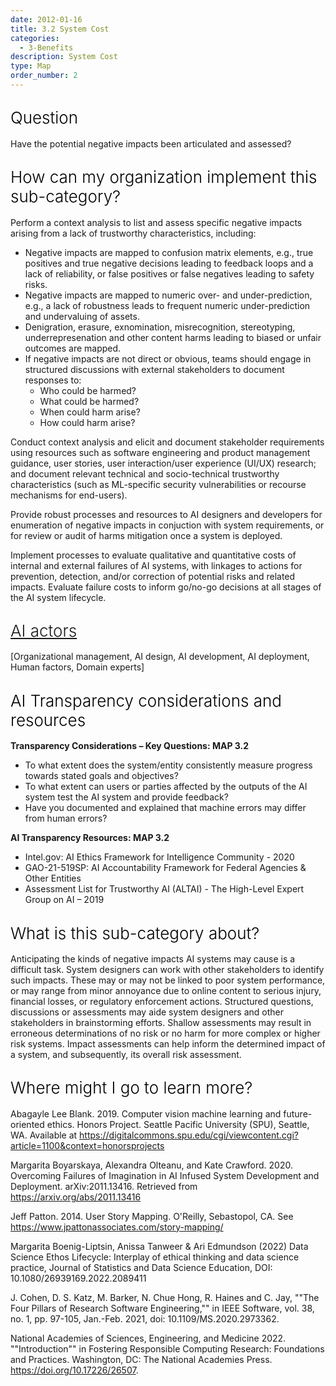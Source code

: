 ```yaml
---
date: 2012-01-16
title: 3.2 System Cost
categories:
  - 3-Benefits
description: System Cost
type: Map
order_number: 2
---
```


## <span style="color:black;font-weight:360;font-size:26px">Question</span>

Have the potential negative impacts been articulated and assessed?

## <span style="color:black;font-weight:360;font-size:26px">How can my organization implement this sub-category?</span>

Perform a context analysis to list and assess specific negative impacts arising from a lack of trustworthy characteristics, including:

* Negative impacts are mapped to confusion matrix elements, e.g., true positives and true negative decisions leading to feedback loops and a lack of reliability, or false positives or false negatives leading to safety risks.
* Negative impacts are mapped to numeric over- and under-prediction, e.g., a lack of robustness leads to frequent numeric under-prediction and undervaluing of assets.
* Denigration, erasure, exnomination, misrecognition, stereotyping, underrepresenation and other content harms leading to biased or unfair outcomes are mapped.
* If negative impacts are not direct or obvious, teams should engage in structured discussions with external stakeholders to document responses to:
    * Who could be harmed?
    * What could be harmed?
    * When could harm arise?
    * How could harm arise?

Conduct context analysis and elicit and document stakeholder requirements using resources such as software engineering and product management guidance, user stories, user interaction/user experience (UI/UX) research; and document relevant technical and socio-technical trustworthy characteristics (such as ML-specific security vulnerabilities or recourse mechanisms for end-users).

Provide robust processes and resources to AI designers and developers for enumeration of negative impacts in conjuction with system requirements, or for review or audit of harms mitigation once a system is deployed.

Implement processes to evaluate qualitative and quantitative costs of internal and external failures of AI systems, with linkages to actions for prevention, detection, and/or correction of potential risks and related impacts. Evaluate failure costs to inform go/no-go decisions at all stages of the AI system lifecycle.

## <span style="color:black;font-weight:360;font-size:26px">[AI actors](https://pages.nist.gov/RMF/terms.html)</span>

[Organizational management, AI design, AI development, AI deployment, Human factors, Domain experts]

## <span style="color:black;font-weight:360;font-size:26px">AI Transparency considerations and resources</span>

**Transparency Considerations – Key Questions: MAP 3.2** 
- To what extent does the system/entity consistently measure progress towards stated goals and objectives?
- To what extent can users or parties affected by the outputs of the AI system test the AI system and provide feedback?
- Have you documented and explained that machine errors may differ from human errors?

**AI Transparency Resources: MAP 3.2**
- Intel.gov: AI Ethics Framework for Intelligence Community  - 2020
- GAO-21-519SP: AI Accountability Framework for Federal Agencies & Other Entities
- Assessment List for Trustworthy AI (ALTAI) - The High-Level Expert Group on AI – 2019

## <span style="color:black;font-weight:360;font-size:26px">What is this sub-category about?</span>

<!--more-->

Anticipating the kinds of negative impacts AI systems may cause is a difficult task. System designers can work with other stakeholders to identify such impacts. These may or may not be linked to poor system performance, or may range from minor annoyance due to online content to serious injury, financial losses, or regulatory enforcement actions. Structured questions, discussions or assessments may aide system designers and other stakeholders in brainstorming efforts. Shallow assessments may result in erroneous determinations of no risk or no harm for more complex or higher risk systems. Impact assessments can help inform the determined impact of a system, and subsequently, its overall risk assessment.

<!--more-->

## <span style="color:black;font-weight:360;font-size:26px">Where might I go to learn more?</span>

<!--more-->
Abagayle Lee Blank. 2019. Computer vision machine learning and future-oriented ethics. Honors Project. Seattle Pacific University (SPU), Seattle, WA. Available at https://digitalcommons.spu.edu/cgi/viewcontent.cgi?article=1100&context=honorsprojects

Margarita Boyarskaya, Alexandra Olteanu, and Kate Crawford. 2020. Overcoming Failures of Imagination in AI Infused System Development and Deployment. arXiv:2011.13416. Retrieved from https://arxiv.org/abs/2011.13416

Jeff Patton. 2014. User Story Mapping. O'Reilly, Sebastopol, CA. See https://www.jpattonassociates.com/story-mapping/

Margarita Boenig-Liptsin, Anissa Tanweer & Ari Edmundson (2022) Data Science Ethos Lifecycle: Interplay of ethical thinking and data science practice, Journal of Statistics and Data Science Education, DOI: 10.1080/26939169.2022.2089411

J. Cohen, D. S. Katz, M. Barker, N. Chue Hong, R. Haines and C. Jay, ""The Four Pillars of Research Software Engineering,"" in IEEE Software, vol. 38, no. 1, pp. 97-105, Jan.-Feb. 2021, doi: 10.1109/MS.2020.2973362.

National Academies of Sciences, Engineering, and Medicine 2022. ""Introduction"" in Fostering Responsible Computing Research: Foundations and Practices. Washington, DC: The National Academies Press. https://doi.org/10.17226/26507.
